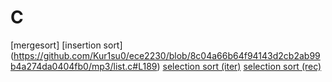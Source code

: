 # C
[mergesort] 
[insertion sort] (https://github.com/Kur1su0/ece2230/blob/8c04a66b64f94143d2cb2ab99b4a274da0404fb0/mp3/list.c#L189)
[selection sort (iter)](https://github.com/Kur1su0/ece2230/blob/8c04a66b64f94143d2cb2ab99b4a274da0404fb0/mp3/list.c#L262)
[selection sort (rec)](https://github.com/Kur1su0/ece2230/blob/8c04a66b64f94143d2cb2ab99b4a274da0404fb0/mp3/list.c#L250)
